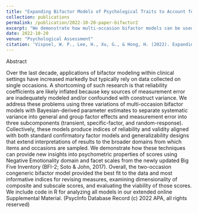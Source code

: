 ```yaml
---
title: "Expanding Bifactor Models of Psychological Traits to Account for Multiple Sources of Measurement Error"
collection: publications
permalink: /publication/2022-10-20-paper-bifactor2
excerpt: "We demonstrate how multi-occasion bifactor models can be used to gauge effects of multiple sources of measurement error, revise measures to reduce such error, improve model fit, assess dimensionality and viability of scale scores, and interpret results from both factor analytic and generalizability theory perspectives. "
date: 2022-10-20
venue: "Psychological Assessment"
citation: 'Vispoel, W. P., Lee, H., Xu, G., & Hong, H. (2022). Expanding bifactor models of psychological traits to account for multiple sources of measurement error. Psychological Assessment.'
---
```


Abstract

Over the last decade, applications of bifactor modeling within clinical settings have increased markedly but typically rely on data collected on single occasions. A shortcoming of such research is that reliability coefficients are likely inflated because key sources of measurement error are inadequately modeled and/or confounded with construct variance. We address these problems using three variations of multi-occasion bifactor models with Bayesian-derived parameter estimates to separate systematic variance into general and group factor effects and measurement error into three subcomponents (transient, specific-factor, and random-response). Collectively, these models produce indices of reliability and validity aligned with both standard confirmatory factor models and generalizability designs that extend interpretations of results to the broader domains from which items and occasions are sampled. We demonstrate how these techniques can provide new insights into psychometric properties of scores using Negative Emotionality domain and facet scales from the newly updated Big Five Inventory (BFI-2; Soto & John, 2017). Overall, the two-occasion congeneric bifactor model provided the best fit to the data and most informative indices for revising measures, examining dimensionality of composite and subscale scores, and evaluating the viability of those scores. We include code in R for analyzing all models in our extended online Supplemental Material. (PsycInfo Database Record (c) 2022 APA, all rights reserved)

